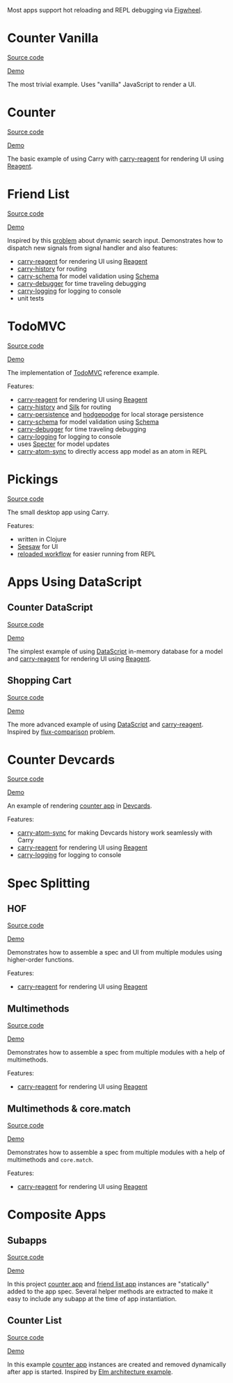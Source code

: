 Most apps support hot reloading and REPL debugging via [Figwheel](https://github.com/bhauman/lein-figwheel).

# Counter Vanilla
[Source code](https://github.com/metametadata/carry/tree/master/examples/counter-vanilla)

[Demo](/examples/counter-vanilla)

The most trivial example. Uses "vanilla" JavaScript to render a UI.

# Counter
[Source code](https://github.com/metametadata/carry/tree/master/examples/counter)

[Demo](/examples/counter)

The basic example of using Carry with [carry-reagent](https://github.com/metametadata/carry/tree/master/contrib/reagent/)
for rendering UI using [Reagent](https://github.com/reagent-project/reagent).

# Friend List

[Source code](https://github.com/metametadata/carry/tree/master/examples/friend-list)

[Demo](/examples/friend-list)

Inspired by this [problem](https://github.com/DerekCuevas/friend-list) about dynamic search input.
Demonstrates how to dispatch new signals from signal handler and also features:

* [carry-reagent](https://github.com/metametadata/carry/tree/master/contrib/reagent/)
for rendering UI using [Reagent](https://github.com/reagent-project/reagent)
* [carry-history](https://github.com/metametadata/carry/tree/master/contrib/history/) for routing
* [carry-schema](https://github.com/metametadata/carry/tree/master/contrib/schema/) for model validation using [Schema](https://github.com/plumatic/schema)
* [carry-debugger](https://github.com/metametadata/carry/tree/master/contrib/debugger/) for time traveling debugging
* [carry-logging](https://github.com/metametadata/carry/tree/master/contrib/logging/) for logging to console
* unit tests

# TodoMVC
[Source code](https://github.com/metametadata/carry/tree/master/examples/todomvc)

[Demo](/examples/todomvc)

The implementation of [TodoMVC](http://todomvc.com/) reference example.

Features:

* [carry-reagent](https://github.com/metametadata/carry/tree/master/contrib/reagent/)
for rendering UI using [Reagent](https://github.com/reagent-project/reagent)
* [carry-history](https://github.com/metametadata/carry/tree/master/contrib/history/) and [Silk](https://github.com/DomKM/silk) for routing
* [carry-persistence](https://github.com/metametadata/carry/tree/master/contrib/persistence/) and [hodgepodge](https://github.com/funcool/hodgepodge) for local storage persistence
* [carry-schema](https://github.com/metametadata/carry/tree/master/contrib/schema/) for model validation using [Schema](https://github.com/plumatic/schema)
* [carry-debugger](https://github.com/metametadata/carry/tree/master/contrib/debugger/) for time traveling debugging
* [carry-logging](https://github.com/metametadata/carry/tree/master/contrib/logging/) for logging to console
* uses [Specter](https://github.com/nathanmarz/specter) for model updates
* [carry-atom-sync](https://github.com/metametadata/carry/tree/master/contrib/atom-sync) to directly access app model as an atom in REPL

# Pickings
[Source code](https://github.com/metametadata/pickings)

The small desktop app using Carry.

Features:

* written in Clojure
* [Seesaw](https://github.com/daveray/seesaw) for UI
* [reloaded workflow](http://thinkrelevance.com/blog/2013/06/04/clojure-workflow-reloaded) for easier running from REPL

# Apps Using DataScript

## Counter DataScript
[Source code](https://github.com/metametadata/carry/tree/master/examples/counter-datascript)

[Demo](/examples/counter-datascript)

The simplest example of using [DataScript](https://github.com/tonsky/datascript) in-memory database for a model and 
[carry-reagent](https://github.com/metametadata/carry/tree/master/contrib/reagent/)
for rendering UI using [Reagent](https://github.com/reagent-project/reagent).

## Shopping Cart
[Source code](https://github.com/metametadata/carry/tree/master/examples/shopping-cart)

[Demo](/examples/shopping-cart)

The more advanced example of using [DataScript](https://github.com/tonsky/datascript) 
and [carry-reagent](https://github.com/metametadata/carry/tree/master/contrib/reagent/).
Inspired by [flux-comparison](https://github.com/voronianski/flux-comparison) problem.

# Counter Devcards
[Source code](https://github.com/metametadata/carry/tree/master/examples/counter-devcards)

[Demo](/examples/counter-devcards)

An example of rendering [counter app](#counter) in [Devcards](https://github.com/bhauman/devcards).

Features:

* [carry-atom-sync](https://github.com/metametadata/carry/tree/master/contrib/atom-sync) for making Devcards history work seamlessly with Carry
* [carry-reagent](https://github.com/metametadata/carry/tree/master/contrib/reagent/)
for rendering UI using [Reagent](https://github.com/reagent-project/reagent) 
* [carry-logging](https://github.com/metametadata/carry/tree/master/contrib/logging/) for logging to console

# Spec Splitting

## HOF
[Source code](https://github.com/metametadata/carry/tree/master/examples/spec-splitting-hof)

[Demo](/examples/spec-splitting-hof)

Demonstrates how to assemble a spec and UI from multiple modules using higher-order functions. 

Features:

* [carry-reagent](https://github.com/metametadata/carry/tree/master/contrib/reagent/)
for rendering UI using [Reagent](https://github.com/reagent-project/reagent)
 
## Multimethods
[Source code](https://github.com/metametadata/carry/tree/master/examples/spec-splitting-multimethods)

[Demo](/examples/spec-splitting-multimethods)

Demonstrates how to assemble a spec from multiple modules with a help of multimethods. 

Features:

* [carry-reagent](https://github.com/metametadata/carry/tree/master/contrib/reagent/)
for rendering UI using [Reagent](https://github.com/reagent-project/reagent)

## Multimethods & core.match
[Source code](https://github.com/metametadata/carry/tree/master/examples/spec-splitting-multimethods-core-match)

[Demo](/examples/spec-splitting-multimethods-core-match)

Demonstrates how to assemble a spec from multiple modules with a help of multimethods and `core.match`. 

Features:

* [carry-reagent](https://github.com/metametadata/carry/tree/master/contrib/reagent/)
for rendering UI using [Reagent](https://github.com/reagent-project/reagent)

# Composite Apps

## Subapps
[Source code](https://github.com/metametadata/carry/tree/master/examples/subapps)

[Demo](/examples/subapps)

In this project [counter app](#counter) and [friend list app](#friend-list) instances are "statically" added to the app spec.
Several helper methods are extracted to make it easy to include any subapp at the time of app instantiation.

## Counter List
[Source code](https://github.com/metametadata/carry/tree/master/examples/counter-list)

[Demo](/examples/counter-list)

In this example [counter app](#counter) instances are created and removed dynamically after app is started.
Inspired by [Elm architecture example](http://guide.elm-lang.org/architecture/modularity/counter_list.html).